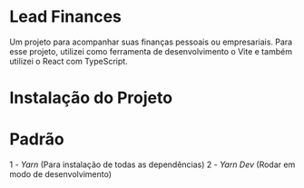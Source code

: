 # Lead Finances

Um projeto para acompanhar suas finanças pessoais ou empresariais.
Para esse projeto, utilizei como ferramenta de desenvolvimento o Vite e também utilizei o React com TypeScript.

# Instalação do Projeto

# Padrão

1 - _Yarn_ (Para instalação de todas as dependências)
2 - _Yarn Dev_ (Rodar em modo de desenvolvimento)
